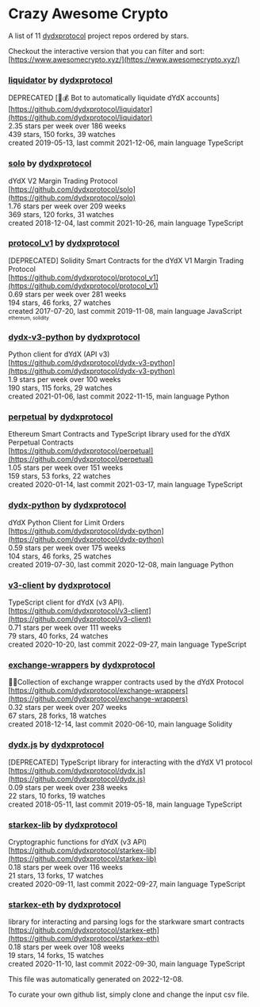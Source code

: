 # Crazy Awesome Crypto
A list of 11 [dydxprotocol](https://github.com/dydxprotocol) project repos ordered by stars.  

Checkout the interactive version that you can filter and sort: 
[https://www.awesomecrypto.xyz/](https://www.awesomecrypto.xyz/)  


### [liquidator](https://github.com/dydxprotocol/liquidator) by [dydxprotocol](https://github.com/dydxprotocol)  
DEPRECATED [:robot::moneybag: Bot to automatically liquidate dYdX accounts]  
[https://github.com/dydxprotocol/liquidator](https://github.com/dydxprotocol/liquidator)  
2.35 stars per week over 186 weeks  
439 stars, 150 forks, 39 watches  
created 2019-05-13, last commit 2021-12-06, main language TypeScript  


### [solo](https://github.com/dydxprotocol/solo) by [dydxprotocol](https://github.com/dydxprotocol)  
dYdX V2 Margin Trading Protocol  
[https://github.com/dydxprotocol/solo](https://github.com/dydxprotocol/solo)  
1.76 stars per week over 209 weeks  
369 stars, 120 forks, 31 watches  
created 2018-12-04, last commit 2021-10-26, main language TypeScript  


### [protocol_v1](https://github.com/dydxprotocol/protocol_v1) by [dydxprotocol](https://github.com/dydxprotocol)  
[DEPRECATED] Solidity Smart Contracts for the dYdX V1 Margin Trading Protocol  
[https://github.com/dydxprotocol/protocol_v1](https://github.com/dydxprotocol/protocol_v1)  
0.69 stars per week over 281 weeks  
194 stars, 46 forks, 27 watches  
created 2017-07-20, last commit 2019-11-08, main language JavaScript  
<sub><sup>ethereum, solidity</sup></sub>


### [dydx-v3-python](https://github.com/dydxprotocol/dydx-v3-python) by [dydxprotocol](https://github.com/dydxprotocol)  
Python client for dYdX (API v3)  
[https://github.com/dydxprotocol/dydx-v3-python](https://github.com/dydxprotocol/dydx-v3-python)  
1.9 stars per week over 100 weeks  
190 stars, 115 forks, 29 watches  
created 2021-01-06, last commit 2022-11-15, main language Python  


### [perpetual](https://github.com/dydxprotocol/perpetual) by [dydxprotocol](https://github.com/dydxprotocol)  
Ethereum Smart Contracts and TypeScript library used for the dYdX Perpetual Contracts  
[https://github.com/dydxprotocol/perpetual](https://github.com/dydxprotocol/perpetual)  
1.05 stars per week over 151 weeks  
159 stars, 53 forks, 22 watches  
created 2020-01-14, last commit 2021-03-17, main language TypeScript  


### [dydx-python](https://github.com/dydxprotocol/dydx-python) by [dydxprotocol](https://github.com/dydxprotocol)  
dYdX Python Client for Limit Orders  
[https://github.com/dydxprotocol/dydx-python](https://github.com/dydxprotocol/dydx-python)  
0.59 stars per week over 175 weeks  
104 stars, 46 forks, 25 watches  
created 2019-07-30, last commit 2020-12-08, main language Python  


### [v3-client](https://github.com/dydxprotocol/v3-client) by [dydxprotocol](https://github.com/dydxprotocol)  
TypeScript client for dYdX (v3 API).  
[https://github.com/dydxprotocol/v3-client](https://github.com/dydxprotocol/v3-client)  
0.71 stars per week over 111 weeks  
79 stars, 40 forks, 24 watches  
created 2020-10-20, last commit 2022-09-27, main language TypeScript  


### [exchange-wrappers](https://github.com/dydxprotocol/exchange-wrappers) by [dydxprotocol](https://github.com/dydxprotocol)  
💱🍬Collection of exchange wrapper contracts used by the dYdX Protocol  
[https://github.com/dydxprotocol/exchange-wrappers](https://github.com/dydxprotocol/exchange-wrappers)  
0.32 stars per week over 207 weeks  
67 stars, 28 forks, 18 watches  
created 2018-12-14, last commit 2020-06-10, main language Solidity  


### [dydx.js](https://github.com/dydxprotocol/dydx.js) by [dydxprotocol](https://github.com/dydxprotocol)  
[DEPRECATED] TypeScript library for interacting with the dYdX V1 protocol  
[https://github.com/dydxprotocol/dydx.js](https://github.com/dydxprotocol/dydx.js)  
0.09 stars per week over 238 weeks  
22 stars, 10 forks, 19 watches  
created 2018-05-11, last commit 2019-05-18, main language TypeScript  


### [starkex-lib](https://github.com/dydxprotocol/starkex-lib) by [dydxprotocol](https://github.com/dydxprotocol)  
Cryptographic functions for dYdX (v3 API)  
[https://github.com/dydxprotocol/starkex-lib](https://github.com/dydxprotocol/starkex-lib)  
0.18 stars per week over 116 weeks  
21 stars, 13 forks, 17 watches  
created 2020-09-11, last commit 2022-09-27, main language TypeScript  


### [starkex-eth](https://github.com/dydxprotocol/starkex-eth) by [dydxprotocol](https://github.com/dydxprotocol)  
library for interacting and parsing logs for the starkware smart contracts  
[https://github.com/dydxprotocol/starkex-eth](https://github.com/dydxprotocol/starkex-eth)  
0.18 stars per week over 108 weeks  
19 stars, 14 forks, 15 watches  
created 2020-11-10, last commit 2022-09-30, main language TypeScript  


This file was automatically generated on 2022-12-08.  

To curate your own github list, simply clone and change the input csv file.  